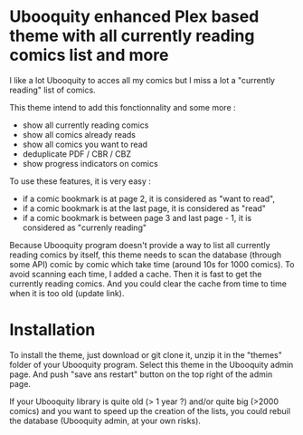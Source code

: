 # Ubooquity enhanced Plex based theme with all currently reading comics list and more


I like a lot Ubooquity to acces all my comics but I miss a lot a "currently reading" list of comics.

This theme intend to add this fonctionnality and some more :
- show all currently reading comics
- show all comics already reads
- show all comics you want to read
- deduplicate PDF / CBR / CBZ
- show progress indicators on comics

To use these features, it is very easy :
- if a comic bookmark is at page 2, it is considered as "want to read",
- if a comic bookmark is at the last page, it is considered as "read"
- if a comic bookmark is between page 3 and last page - 1, it is considered as "currenly reading"

Because Ubooquity program doesn't provide a way to list all currently reading comics by itself, this theme needs to scan the database (through some API) comic by comic which take time (around 10s for 1000 comics). To avoid scanning each time, I added a cache. Then it is fast to get the currently reading comics. And you could clear the cache from time to time when it is too old (update link).

# Installation

To install the theme, just download or git clone it, unzip it in the "themes" folder of your Ubooquity program. Select this theme in the Ubooquity admin page. And push "save ans restart" button on the top right of the admin page.

If your Ubooquity library is quite old (> 1 year ?) and/or quite big (>2000 comics) and you want to speed up the creation of the lists, you could rebuil the database (Ubooquity admin, at your own risks).
